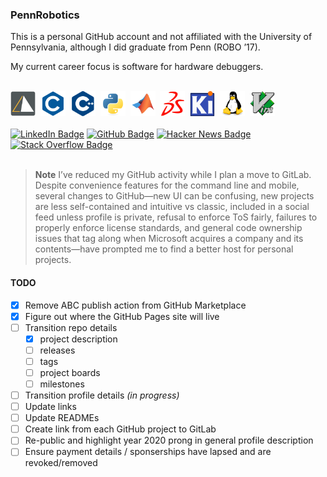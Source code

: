 ### PennRobotics

This is a personal GitHub account and not affiliated with the University of Pennsylvania, although I did graduate from Penn (ROBO &rsquo;17).

My current career focus is software for hardware debuggers.
  
<br/>

<div id="skills">
  <img src="https://github.com/PennRobotics/PennRobotics/blob/main/lb-logo-inv.svg" title="Lauterbach" alt="Lauterbach" width="40" height="40"/>&nbsp;
  <img src="https://github.com/devicons/devicon/blob/master/icons/c/c-plain.svg" title="C" alt="C" width="40" height="40"/>&nbsp;
  <img src="https://github.com/devicons/devicon/blob/master/icons/cplusplus/cplusplus-plain.svg" title="C++" alt="C++" width="40" height="40"/>&nbsp;
  <img src="https://github.com/devicons/devicon/blob/master/icons/python/python-original.svg" title="Python" alt="Python" width="40" height="40"/>&nbsp;
  <img src="https://github.com/devicons/devicon/blob/master/icons/matlab/matlab-original.svg" title="Matlab" alt="Matlab" width="40" height="40"/>&nbsp;
  <img src="https://github.com/PennRobotics/PennRobotics/blob/main/dassault-logo.svg" title="SOLIDWORKS" alt="SOLIDWORKS" width="40" height="40"/>&nbsp;
  <img src="https://github.com/PennRobotics/PennRobotics/blob/main/kicad-logo.svg" title="KiCad" alt="KiCad" width="40" height="40"/>&nbsp;
  <img src="https://github.com/devicons/devicon/blob/master/icons/linux/linux-original.svg" title="Linux" alt="Linux" width="40" height="40"/>&nbsp;
  <img src="https://github.com/devicons/devicon/blob/master/icons/vim/vim-original.svg" title="Vim" alt="Vim" width="40" height="40"/>
</div>

<br/>

<div id="badges">
  <a href="https://www.linkedin.com/in/pennrobotics/"><img src="https://img.shields.io/badge/-steelblue?style=flat&logo=linkedin&logoColor=white" alt="LinkedIn Badge"/></a>
  <a href="https://github.com/PennRobotics/"><img src="https://img.shields.io/badge/-darkslategrey?style=flat&logo=github&logoColor=white" alt="GitHub Badge"/></a>
  <a href="https://news.ycombinator.com/user?id=PennRobotics"><img src="https://img.shields.io/badge/-orange?style=flat&logo=ycombinator&logoColor=white" alt="Hacker News Badge"/></a>
  <a href="https://stackoverflow.com/users/10641561"><img src="https://img.shields.io/badge/-darkorange?style=flat&logo=stackoverflow&logoColor=white" alt="Stack Overflow Badge"/></a>
</div>

<br/>

> **Note**
> I&rsquo;ve reduced my GitHub activity while I plan a move to GitLab. Despite convenience features for the command line and mobile, several changes to GitHub&mdash;new UI can be confusing, new projects are less self-contained and intuitive vs classic, included in a social feed unless profile is private, refusal to enforce ToS fairly, failures to properly enforce license standards, and general code ownership issues that tag along when Microsoft acquires a company and its contents&mdash;have prompted me to find a better host for personal projects.

<!-- I thought it would be cute and funny to use the new GitHub admonition here, which has prompted quite a few other users to flame Microsoft/GitHub for not working with CommonMark to find a good admonition style. MS gonna MS. -->

#### TODO

- [X] Remove ABC publish action from GitHub Marketplace
- [X] Figure out where the GitHub Pages site will live
- [ ] Transition repo details
  - [X] project description
  - [ ] releases
  - [ ] tags
  - [ ] project boards
  - [ ] milestones
- [ ] Transition profile details    _(in progress)_
- [ ] Update links
- [ ] Update READMEs
- [ ] Create link from each GitHub project to GitLab
- [ ] Re-public and highlight year 2020 prong in general profile description
- [ ] Ensure payment details / sponserships have lapsed and are revoked/removed
